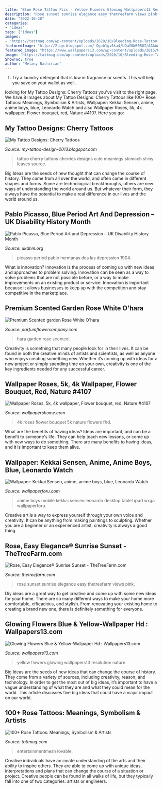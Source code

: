 ```yaml
---
title: "Blue Rose Tattoo Pics - Yellow Flowers Glowing Wallpapers13 Resolution Nature"
description: "Rose sunset sunrise elegance easy thetreefarm views pink"
date: "2022-10-28"
categories:
- "ideas"
tags: ["ideas"]
images:
- "https://tattmag.com/wp-content/uploads/2020/10/Bleeding-Rose-Tattoo-2.jpg"
featuredImage: "http://2.bp.blogspot.com/-Qgub1gv6ka4/UQaVOW605GI/AAAAAAAAVqA/r8UFJOo751w/s1600/Cherry_Tattoo_by_sparvflickan.jpg"
featured_image: "https://www.wallpapers13.com/wp-content/uploads/2015/03/Glowing-Flowers-Blue-Yellow-Hd-wallpaper-1920x1440.jpg"
image: "https://tattmag.com/wp-content/uploads/2020/10/Bleeding-Rose-Tattoo-2.jpg"
ShowToc: true
author: "Melany Bashirian"
---
```



1. Try a laundry detergent that is low in fragrance or scents. This will help you save on your wallet as well.

	

		
looking for My Tattoo Designs: Cherry Tattoos you've visit to the right page. We have 8 Images about My Tattoo Designs: Cherry Tattoos like 100+ Rose Tattoos: Meanings, Symbolism &amp; Artists, Wallpaper: Kekkai Sensen, anime, anime boys, blue, Leonardo Watch and also Wallpaper Roses, 5k, 4k wallpaper, Flower bouquet, red, Nature #4107. Here you go:
		
    
## My Tattoo Designs: Cherry Tattoos

<img loading=lazy src="http://2.bp.blogspot.com/-Qgub1gv6ka4/UQaVOW605GI/AAAAAAAAVqA/r8UFJOo751w/s1600/Cherry_Tattoo_by_sparvflickan.jpg" onerror="this.onerror=null;this.src='https://tse3.mm.bing.net/th?id=OIP.Vx7M74VoWYeL0HK5z3pUGwHaJ4&amp;pid=15.1';" alt="My Tattoo Designs: Cherry Tattoos">

_Source: my-tattoo-design-2013.blogspot.com_

>tattoo cherry tattoos cherries designs cute meanings stomach shiny leaves source. 

	

Big Ideas are the seeds of new thought that can change the course of history. They come from all over the world, and often come in different shapes and forms. Some are technological breakthroughs, others are new ways of understanding the world around us. But whatever their form, they always have the potential to make a real difference in our lives and the world around us.

    
## Pablo Picasso, Blue Period Art And Depression – UK Disability History Month

<img loading=lazy src="http://ukdhm.org/v2/wp-content/uploads/2017/09/picasso_1902_las_dos_hermanas.jpg" onerror="this.onerror=null;this.src='https://tse3.mm.bing.net/th?id=OIP.By1GQrrwCIciZNRva0k2GQHaLg&amp;pid=15.1';" alt="Pablo Picasso, Blue Period Art and Depression – UK Disability History Month">

_Source: ukdhm.org_

>picasso period pablo hermanas dos las depression 1904. 

	

What is innovation?
Innovation is the process of coming up with new ideas and approaches to problem solving. Innovation can be seen as a way to solve problems that are not possible before, or a way to make improvements on an existing product or service. Innovation is important because it allows businesses to keep up with the competition and stay competitive in the marketplace.

    
## Premium Scented Garden Rose White O&#039;hara

<img loading=lazy src="https://www.parfumflowercompany.com/wp-content/uploads/2015/10/White-O-Hara-015.jpg" onerror="this.onerror=null;this.src='https://tse2.mm.bing.net/th?id=OIP.1T7_j0gS_h1cqf3MFW9_OQHaLG&amp;pid=15.1';" alt="Premium Scented garden Rose White O&#039;hara">

_Source: parfumflowercompany.com_

>hara garden rose scented. 

	

Creativity is something that many people look for in their lives. It can be found in both the creative minds of artists and scientists, as well as anyone who enjoys creating something new. Whether it’s coming up with ideas for a new project or simply spending time on your own, creativity is one of the key ingredients needed for any successful career.

    
## Wallpaper Roses, 5k, 4k Wallpaper, Flower Bouquet, Red, Nature #4107

<img loading=lazy src="https://wallpapershome.com/images/wallpapers/roses-1920x1080-5k-4k-wallpaper-flower-bouquet-red-4107.jpg" onerror="this.onerror=null;this.src='https://tse4.mm.bing.net/th?id=OIP.Ot6bXbPUXAryFzdw5QjHOwHaEK&amp;pid=15.1';" alt="Wallpaper Roses, 5k, 4k wallpaper, Flower bouquet, red, Nature #4107">

_Source: wallpapershome.com_

>4k roses flower bouquet 5k nature flowers fhd. 

	

What are the benefits of having ideas?
Ideas are important, and can be a benefit to someone's life. They can help teach new lessons, or come up with new ways to do something. There are many benefits to having ideas, and it is important to keep them alive.

    
## Wallpaper: Kekkai Sensen, Anime, Anime Boys, Blue, Leonardo Watch

<img loading=lazy src="https://wallpaperforu.com/wp-content/uploads/2020/05/anime-wallpaper-20052818505511800x1420.jpg" onerror="this.onerror=null;this.src='https://tse4.mm.bing.net/th?id=OIP.Se3Sd5bDOY3An-A3xrA6lQHaNJ&amp;pid=15.1';" alt="Wallpaper: Kekkai Sensen, anime, anime boys, blue, Leonardo Watch">

_Source: wallpaperforu.com_

>anime boys mobile kekkai sensen leonardo desktop tablet ipad wxga wallpaperforu. 

	

Creative art is a way to express yourself through your own voice and creativity. It can be anything from making paintings to sculpting. Whether you are a beginner or an experienced artist, creativity is always a good thing.

    
## Rose, Easy Elegance® Sunrise Sunset - TheTreeFarm.com

<img loading=lazy src="http://www.thetreefarm.com/media/catalog/product/cache/1/thumbnail/9df78eab33525d08d6e5fb8d27136e95/f/i/file_106_62.jpg" onerror="this.onerror=null;this.src='https://tse4.mm.bing.net/th?id=OIP.Kk8kSGC3sZ25b--eViE0-AHaLI&amp;pid=15.1';" alt="Rose, Easy Elegance® Sunrise Sunset - TheTreeFarm.com">

_Source: thetreefarm.com_

>rose sunset sunrise elegance easy thetreefarm views pink. 

	

Diy ideas are a great way to get creative and come up with some new ideas for your home. There are so many different ways to make your home more comfortable, efficacious, and stylish. From renovating your existing home to creating a brand new one, there is definitely something for everyone.

    
## Glowing Flowers Blue &amp; Yellow-Wallpaper Hd : Wallpapers13.com

<img loading=lazy src="https://www.wallpapers13.com/wp-content/uploads/2015/03/Glowing-Flowers-Blue-Yellow-Hd-wallpaper-1920x1440.jpg" onerror="this.onerror=null;this.src='https://tse3.mm.bing.net/th?id=OIP.E7nzVYtenf6UJ_4pI5uLIQHaFj&amp;pid=15.1';" alt="Glowing Flowers Blue &amp; Yellow-Wallpaper Hd : Wallpapers13.com">

_Source: wallpapers13.com_

>yellow flowers glowing wallpapers13 resolution nature. 

	

Big Ideas are the seeds of new ideas that can change the course of history. They come from a variety of sources, including creativity, reason, and technology. In order to get the most out of big ideas, it’s important to have a vague understanding of what they are and what they could mean for the world. This article discusses five big ideas that could have a major impact on our world.

    
## 100+ Rose Tattoos: Meanings, Symbolism &amp; Artists

<img loading=lazy src="https://tattmag.com/wp-content/uploads/2020/10/Bleeding-Rose-Tattoo-2.jpg" onerror="this.onerror=null;this.src='https://tse4.mm.bing.net/th?id=OIP.Z0Xe90l_e3rYIzorEHF8ZAHaMn&amp;pid=15.1';" alt="100+ Rose Tattoos: Meanings, Symbolism &amp; Artists">

_Source: tattmag.com_

>entertainmentmesh lovable. 

	

Creative individuals have an innate understanding of the arts and their ability to inspire others. They are able to come up with unique ideas, interpretations and plans that can change the course of a situation or project. Creative people can be found in all walks of life, but they typically fall into one of two categories: artists or engineers.


